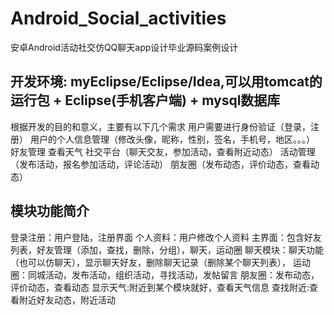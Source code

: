 # Android_Social_activities
安卓Android活动社交仿QQ聊天app设计毕业源码案例设计
## 开发环境: myEclipse/Eclipse/Idea,可以用tomcat的运行包 + Eclipse(手机客户端) + mysql数据库 
根据开发的目的和意义，主要有以下几个需求
 用户需要进行身份验证（登录，注册）
 用户的个人信息管理（修改头像，昵称，性别，签名，手机号，地区。。。）
 好友管理
 查看天气
 社交平台（聊天交友，参加活动，查看附近动态）
 活动管理（发布活动，报名参加活动，评论活动）
 朋友圈（发布动态，评价动态，查看动态）
## 模块功能简介
登录注册：用户登陆，注册界面
个人资料：用户修改个人资料
主界面：包含好友列表，好友管理（添加，查找，删除，分组），聊天，运动圈
聊天模块：聊天功能（也可以仿聊天），显示聊天好友，删除聊天记录（删除某个聊天列表），
运动圈：同城活动，发布活动，组织活动，寻找活动，发帖留言
朋友圈：发布动态，评价动态，查看动态
显示天气:附近到某个模块就好，查看天气信息
查找附近:查看附近好友动态，附近活动
